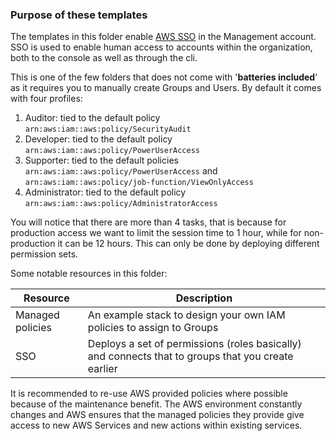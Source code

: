 ### Purpose of these templates
The templates in this folder enable [AWS SSO](https://docs.aws.amazon.com/singlesignon/latest/userguide/what-is.html) in the Management account. SSO is used to enable human access to accounts within the organization, both to the console as well as through the cli. 

This is one of the few folders that does not come with '**batteries included**' as it requires you to manually create Groups and Users. By default it comes with four profiles:
1. Auditor: tied to the default policy `arn:aws:iam::aws:policy/SecurityAudit`
2. Developer: tied to the default policy `arn:aws:iam::aws:policy/PowerUserAccess`
3. Supporter: tied to the default policies `arn:aws:iam::aws:policy/PowerUserAccess` and `arn:aws:iam::aws:policy/job-function/ViewOnlyAccess`
4. Administrator: tied to the default policy `arn:aws:iam::aws:policy/AdministratorAccess`

You will notice that there are more than 4 tasks, that is because for production access we want to limit the session time to 1 hour, while for non-production it can be 12 hours. This can only be done by deploying different permission sets.

Some notable resources in this folder:

| Resource | Description |
| - | - |
| Managed policies | An example stack to design your own IAM policies to assign to Groups |
| SSO | Deploys a set of permissions (roles basically) and connects that to groups that you create earlier |

It is recommended to re-use AWS provided policies where possible because of the maintenance benefit. The AWS environment constantly changes and AWS ensures that the managed policies they provide give access to new AWS Services and new actions within existing services.
